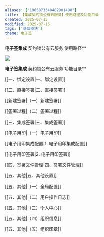 ```yaml
---
aliases: ["1965873340482901490"]
title: 【集成契约锁公有云服务】使用路径及功能目录
created: 2025-07-15
modified: 2025-07-15
tags: ['基础模块']
theme: 电子签
---
```


**电子签集成** 契约锁公有云服务 使用路径**

**![](https://myhelpdoc.oss-cn-heyuan.aliyuncs.com/mdimages/b528cbbd5bba7f6a06174df86971337a.jpg)**

**电子签集成** 契约锁公有云服务 功能目录**

[[一、绑定设置|一、绑定设置]]

[[二、直接签署|二、直接签署]]

[[新建签署|（一）新建签署]]

[[签署过程|（二）签署过程]]

[[三、集成签署|三、集成签署]]

[[电子用印|（一）电子用印]]

[[电子用印集成配置|1. 电子用印集成配置]]

[[电子用印签署|2. 电子用印签署]]

[[四、签署文件管理|四、签署文件管理]]

[[五、其他|五、其他设置]]

[[五、其他|（一）全局配置]]

[[五、其他|（二）用户操作日志]]

[[五、其他|（三）个人中心]]

[[五、其他|（四）组织信息]]

[[五、其他|（五）组织印章]]

